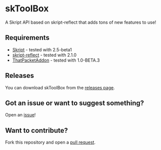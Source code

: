 # skToolBox
A Skript API based on skript-reflect that adds tons of new features to use!

## Requirements
* [Skript](https://github.com/SkriptLang/Skript/releases) - tested with 2.5-beta1
* [skript-reflect](https://github.com/TPGamesNL/skript-reflect/actions) - tested with 2.1.0
* [ThatPacketAddon](https://skripttools.net/dl/ThatPacketAddon+1.0-BETA.3.jar) - tested with 1.0-BETA.3

## Releases
You can download skToolBox from the [releases page](https://github.com/Mr-Darth/skToolBox/releases).

## Got an issue or want to suggest something?
Open an [issue](https://github.com/Mr-Darth/skToolBox/issues)!

## Want to contribute?
Fork this repository and open a [pull request](https://github.com/Mr-Darth/skToolBox/pulls).
